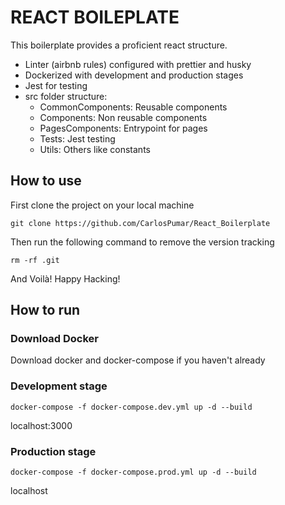 # REACT BOILEPLATE

This boilerplate provides a proficient react structure.

- Linter (airbnb rules) configured with prettier and husky
- Dockerized with development and production stages
- Jest for testing
- src folder structure:
  - CommonComponents: Reusable components
  - Components: Non reusable components
  - PagesComponents: Entrypoint for pages
  - Tests: Jest testing
  - Utils: Others like constants

## How to use

First clone the project on your local machine

```shell
git clone https://github.com/CarlosPumar/React_Boilerplate
```

Then run the following command to remove the version tracking

```shell
rm -rf .git
```

And Voilà! Happy Hacking!

## How to run

### Download Docker

Download docker and docker-compose if you haven't already

### Development stage

```shell
docker-compose -f docker-compose.dev.yml up -d --build
```

localhost:3000

### Production stage

```shell
docker-compose -f docker-compose.prod.yml up -d --build
```

localhost
